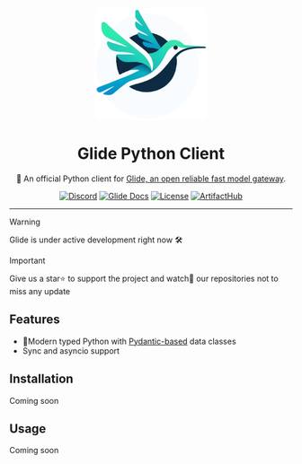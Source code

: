 <div align="center">
    <img src="./docs/glide_logo.png" alt="Glide Logo" width="200px" height="200px" />
    <h1>Glide Python Client</h1>
    <p>🐍 An official Python client for <a href="https://github.com/EinStack/glide">Glide, an open reliable fast model gateway</a>.</p>
    <a href="https://discord.gg/pt53Ej7rrc"><img src="https://img.shields.io/discord/1181281407813828710" alt="Discord" /></a>
    <a href="https://glide.einstack.ai/"><img src="https://img.shields.io/badge/build-view-violet%20?style=flat&logo=books&label=docs&link=https%3A%2F%2Fglide.einstack.ai%2F" alt="Glide Docs" /></a>
    <a href="https://github.com/EinStack/glide-python/blob/main/LICENSE"><img src="https://img.shields.io/github/license/EinStack/glide-python.svg?style=flat-square&color=%233f90c8" alt="License" /></a>
    <a href="https://artifacthub.io/packages/helm/einstack/glide"><img src="https://img.shields.io/endpoint?url=https://artifacthub.io/badge/repository/einstack" alt="ArtifactHub" /></a>
</div>

---

> [!Warning]
> Glide is under active development right now 🛠️

> [!Important]
> Give us a star⭐ to support the project and watch👀 our repositories not to miss any update

## Features

- 🐍Modern typed Python with [Pydantic-based](https://github.com/pydantic/pydantic) data classes
- Sync and asyncio support

## Installation

Coming soon

## Usage

Coming soon
